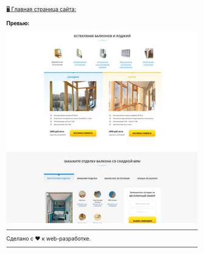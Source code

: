 [🖥️ Главная страница сайта:](https://dzmitry-kubarski.github.io/100-days-of-code/projects/layout-15/dist/)

**Превью:**

![Preview](preview.jpg "Preview")

------------

Сделано с ❤️ к web-разработке.

------------